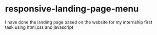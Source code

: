 ﻿# responsive-landing-page-menu
I have done the landing page based on the website for my internship first task using html,css and javascript 
